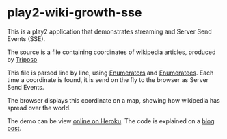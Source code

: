 play2-wiki-growth-sse
=====================

This is a play2 application that demonstrates streaming and Server Send Events (SSE).

The source is a file containing coordinates of wikipedia articles, produced by [Triposo](http://www.triposo.com/labs/wikigrowth)

This file is parsed line by line, using [Enumerators](http://www.playframework.org/documentation/2.0.2/Enumerators) and [Enumeratees](http://www.playframework.org/documentation/2.0.2/Enumeratees).
Each time a coordinate is found, it is send on the fly to the browser as Server Send Events.

The browser displays this coordinate on a map, showing how wikipedia has spread over the world.

The demo can be view [online on Heroku](http://wiki-growth.herokuapp.com/).
The code is explained on a [blog post](http://yanns.github.io/blog/2012/08/12/handling-data-streams-with-play2-and-server-send-events/).

